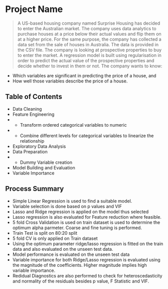 # Project Name
> A US-based housing company named Surprise Housing has decided to enter the Australian market. The company uses data analytics to purchase houses at a price below their actual values and flip them on at a higher price. For the same purpose, the company has collected a data set from the sale of houses in Australia. The data is provided in the CSV file. The company is looking at prospective properties to buy to enter the market. A regression model is built using regularisation in order to predict the actual value of the prospective properties and decide whether to invest in them or not.
The company wants to know:
* Which variables are significant in predicting the price of a house, and
* How well those variables describe the price of a house.



## Table of Contents
* Data Cleaning
* Feature Engineering
* * Transform ordered categorical variables to numeric
* * Combine different levels for categorical variables to linearize the relationship
* Exploratory Data Analysis
* Data Preparation
* * Dummy Variable creation
* Model Building and Evaluation
* Variable Importance

## Process Summary
* Simple Linear Regression is used to find a suitable model.
* Variable selection is done based on p values and VIF
* Lasso and Ridge regression is applied on the model thus selected
* Lasso regression is also evaluated for Feature reduction where feasible.
* 5 fold Cross Validation is used on train dataset is used to determine the optimum alpha parmeter. Coarse and fine tuning is performed.
* Train Test is split on 80:20 split
* 5 fold CV is only applied on Train dataset
* Using the optimum parameter ridge/lasso regression is fitted on the train data and also evaluated on the unseen test data.
* Model performance is evaluated on the unseen test data
* Variable importance for both Ridge/Lasso regression is evaluated using the magnitude of the coefficients. Higher magnitude implies high variable importance.
* Redidual Diagnostics are also performed to check for heteroscedasticity and normality of the residuals besides p value, F Statistic and VIF.


